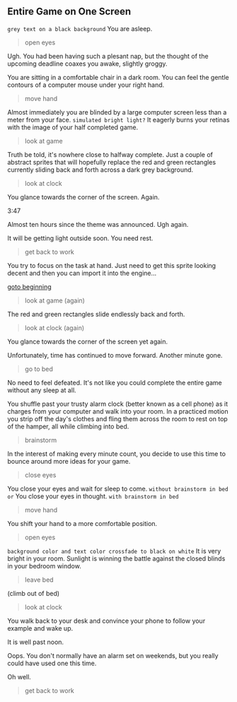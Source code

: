 Entire Game on One Screen
-------------------------

`grey text on a black background`
You are asleep.

> open eyes

Ugh. You had been having such a plesant nap, but the thought of the upcoming deadline coaxes you awake, slightly groggy.

You are sitting in a comfortable chair in a dark room. You can feel the gentle contours of a computer mouse under your right hand.

> move hand

Almost immediately you are blinded by a large computer screen less than a meter from your face. `simulated bright light?` It eagerly burns your retinas with the image of your half completed game.

> look at game

Truth be told, it's nowhere close to halfway complete. Just a couple of abstract sprites that will hopefully replace the red and green rectangles currently sliding back and forth across a dark grey background. 

> look at clock

You glance towards the corner of the screen. Again.

3:47

Almost ten hours since the theme was announced. Ugh again.

It will be getting light outside soon. You need rest.

> get back to work

You try to focus on the task at hand. Just need to get this sprite looking decent and then you can import it into the engine...

[goto beginning]()

> look at game (again)

The red and green rectangles slide endlessly back and forth.

> look at clock (again)

You glance towards the corner of the screen yet again.

Unfortunately, time has continued to move forward. Another minute gone.

> go to bed

No need to feel defeated. It's not like you could complete the entire game without any sleep at all.

You shuffle past your trusty alarm clock (better known as a cell phone) as it charges from your computer and walk into your room. In a practiced motion you strip off the day's clothes and fling them across the room to rest on top of the hamper, all while climbing into bed.

> brainstorm

In the interest of making every minute count, you decide to use this time to bounce around more ideas for your game.

> close eyes

You close your eyes and wait for sleep to come. `without brainstorm in bed`
`or`
You close your eyes in thought. `with brainstorm in bed`

> move hand

You shift your hand to a more comfortable position.

> open eyes

`background color and text color crossfade to black on white`
It is very bright in your room. Sunlight is winning the battle against the closed blinds in your bedroom window.

> leave bed

(climb out of bed)

> look at clock

You walk back to your desk and convince your phone to follow your example and wake up.

It is well past noon.

Oops. You don't normally have an alarm set on weekends, but you really could have used one this time.

Oh well.

> get back to work